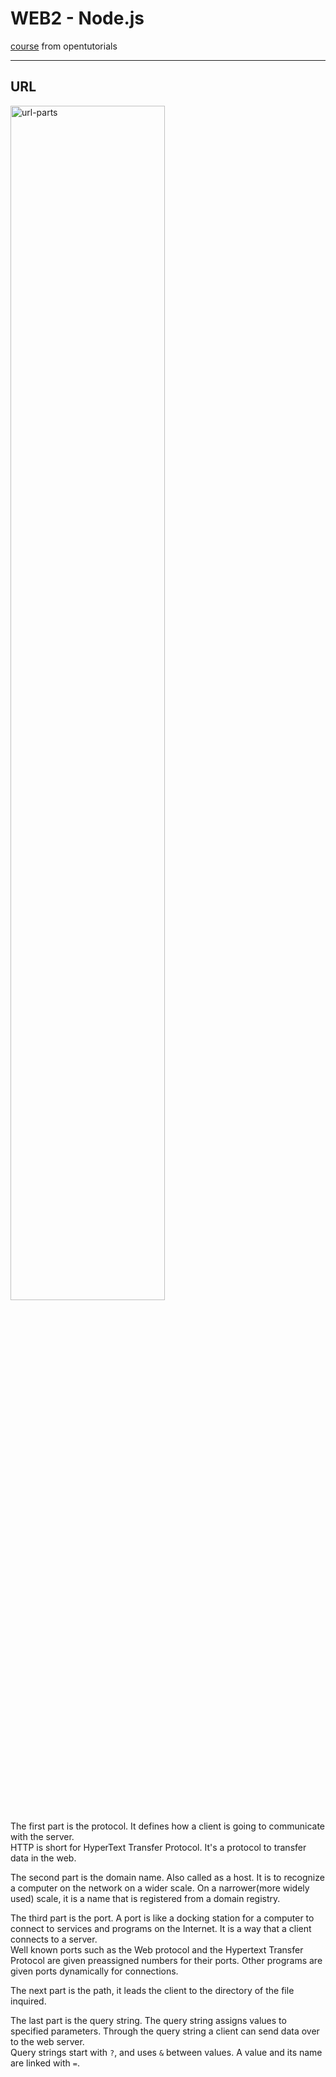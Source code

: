# WEB2 - Node.js

[course](https://opentutorials.org/course/3332) from opentutorials

---

## URL

<img src="https://code-boxx.com/wp-content/uploads/2018/06/js-url-parts-r2.jpg" alt="url-parts" width="70%">

The first part is the protocol. It defines how a client is going to communicate with the server.  
HTTP is short for HyperText Transfer Protocol. It's a protocol to transfer data in the web.

The second part is the domain name. Also called as a host. It is to recognize a computer on the network on a wider scale. On a narrower(more widely used) scale, it is a name that is registered from a domain registry.

The third part is the port. A port is like a docking station for a computer to connect to services and programs on the Internet. It is a way that a client connects to a server.  
Well known ports such as the Web protocol and the Hypertext Transfer Protocol are given preassigned numbers for their ports. Other programs are given ports dynamically for connections.

The next part is the path, it leads the client to the directory of the file inquired.

The last part is the query string. The query string assigns values to specified parameters. Through the query string a client can send data over to the web server.  
Query strings start with `?`, and uses `&` between values. A value and its name are linked with `=`.

